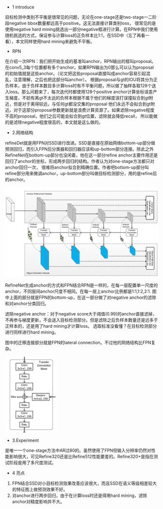 * 1 introduce

目标检测中类别不平衡是很常见的问题，无论在one-stage还是two-stage一二阶段negative bbox数量都远高于positive。这无法直接计算类别loss，
很常见的是使用negative hard mining挑选出一部分negative框进行计算。在RPN中我们使用随机挑选的方式，保证参与计算loss的正负样本比1:1，在SSD中（忘了再看一看），本文同样使用hard mining来避免不平衡。

* RPN

在介绍一次RPN：我们把开始生成的基准叫anchor，RPN输出的框叫proposal。在conv5_3每个位置都有多个anchor，如果RPN输出为0那么可以认为proposal的初始值就是这些anchor。（论文把这些proposal直接叫成anchor容易引起混乱，注意理解，之后也把这部分叫anchor）。
根据proposal与gt的IOU将其分为正负样本，由于负样本数目多计算loss时有不平衡问题，所以做了抽样各取128个送入loss。那么问题来了，每次迭代时都使用128个positive anchor计算坐标误差产生梯度，不妨有离gt不太远的负样本根据不属于他们的梯度误打误撞拟合到gt附近，但是对于离得较远，与任何gt都没交集的proposal
他们永远不会拟合到gt附近。对于这部分proposal参数更新就是浪费计算资源了。如果滤除negative程度不高的proposal，他们之后可能会拟合到gt位置，滤除就会降低recall，
所以能做的是滤除negative程度很高的，本文就是这么做的。


* 2.网络结构

refineDet就是用FPN对SSD进行改进。SSD是直接在原始网络bottom-up部分做预测回归，而引入FPN后分类器和回归器应该和up-bottom部分连接。除此之外
RefineNet在bottom-up部分也没闲着，他在这一部分refine anchor主要作用还是回归了anchor的坐标，形成两步回归的结构。作者认为对one-stage方法都只对anchor回归一次，
很难将anchor拟合到精确位置。作者吧bottom-up部分叫refine部分用来微调anchor，up-bottom部分叫做目标检测部分，用的是refine后的anchor。

![](images/refine1.PNG)

RefineNet生成anchor的方式和FPN结合RPN是一样的，在每一层配置单一尺度的anchor，不同层间anchor尺度不相同。在每一层上anchor比例都是1:1,1:2,2:1.
图中上面的部分就是FPN的bottom-up，在这一部分做了对negative anchor的滤除和对anchor分类回归。

滤除negative anchor：对于negative score大于阈值(0.99)的anchor直接滤掉，不再参与梯度更新，不会送入目标检测部分。但是滤除之后负样本数量还是远多于正样本的，还是用了hard mining才计算loss。
选取标准没看懂？在目标检测部分进行同样进行hard mining。

图中的迁移连接部分就是FPN的lateral connection。不过他的网络结构比FPN复杂。

![](images/refine2.PNG)

* 3.Experiment

 是唯一一个one-stage方法中AR过80的。虽然使用了FPN但输入分辨率仍然对性能影响很大，可见Refine320还是比Refine512性能要差的。Refine320+是指在测试阶段是用了多尺度测试。
 
 * 4 亮点
 
 1. FPN结合SSD对小目标检测效果改善应该很大，而且SSD在语义等级相差较大的特征图上做预测效果不好。
 2. 对anchor进行两步回归，由于在计算loss时还是得用hard mining，滤除anchor对精度影响并不大。
